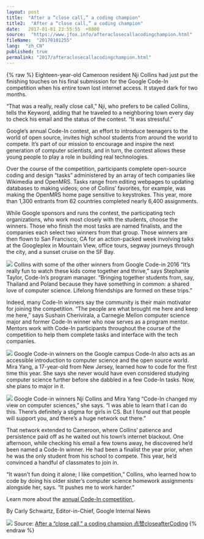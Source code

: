 ```yaml
---
layout: post
title:  "After a “close call,” a coding champion"
title2:  "After a “close call,” a coding champion"
date:   2017-01-01 23:55:55  +0800
source:  "https://www.jfox.info/afteraclosecallacodingchampion.html"
fileName:  "20170101255"
lang:  "zh_CN"
published: true
permalink: "2017/afteraclosecallacodingchampion.html"
---
```

{% raw %}
Eighteen-year-old Cameroon resident Nji Collins had just put the finishing touches on his final submission for the Google Code-In competition when his entire town lost internet access. It stayed dark for two months. 

 “That was a really, really close call,” Nji, who prefers to be called Collins, tells the Keyword, adding that he traveled to a neighboring town every day to check his email and the status of the contest. “It was stressful.” 

 Google’s annual Code-In contest, an effort to introduce teenagers to the world of open source, invites high school students from around the world to compete. It’s part of our mission to encourage and inspire the next generation of computer scientists, and in turn, the contest allows these young people to play a role in building real technologies. 

 Over the course of the competition, participants complete open-source coding and design “tasks” administered by an array of tech companies like Wikimedia and OpenMRS. Tasks range from editing webpages to updating databases to making videos; one of Collins’ favorites, for example, was making the OpenMRS home page sensitive to keystrokes. This year, more than 1,300 entrants from 62 countries completed nearly 6,400 assignments. 

 While Google sponsors and runs the contest, the participating tech organizations, who work most closely with the students, choose the winners. Those who finish the most tasks are named finalists, and the companies each select two winners from that group. Those winners are then flown to San Francisco, CA for an action-packed week involving talks at the Googleplex in Mountain View, office tours, segway journeys through the city, and a sunset cruise on the SF Bay. 

![](60e6e87.jpg) Collins with some of the other winners from Google Code-in 2016 
 “It’s really fun to watch these kids come together and thrive,” says Stephanie Taylor, Code-In’s program manager. “Bringing together students from, say, Thailand and Poland because they have something in common: a shared love of computer science. Lifelong friendships are formed on these trips.” 

 Indeed, many Code-In winners say the community is their main motivator for joining the competition. “The people are what brought me here and keep me here,” says Sushain Cherivirala, a Carnegie Mellon computer science major and former Code-In winner who now serves as a program mentor. Mentors work with Code-In participants throughout the course of the competition to help them complete tasks and interface with the tech companies. 

![](6299c4e.png) Google Code-in winners on the Google campus 
 Code-In also acts as an accessible introduction to computer science and the open source world. Mira Yang, a 17-year-old from New Jersey, learned how to code for the first time this year. She says she never would have even considered studying computer science further before she dabbled in a few Code-In tasks. Now, she plans to major in it. 

![](23eac4d.jpg) Google Code-in winners Nji Collins and Mira Yang 
 “Code-In changed my view on computer sciences,” she says. “I was able to learn that I can do this. There’s definitely a stigma for girls in CS. But I found out that people will support you, and there’s a huge network out there.” 

 That network extended to Cameroon, where Collins’ patience and persistence paid off as he waited out his town’s internet blackout. One afternoon, while checking his email a few towns away, he discovered he’d been named a Code-In winner. He had been a finalist the year prior, when he was the only student from his school to compete. This year, he’d convinced a handful of classmates to join in. 

 “It wasn’t fun doing it alone; I like competition,” Collins, who learned how to code by doing his older sister’s computer science homework assignments alongside her, says. “It pushes me to work harder.” 

  Learn more about the [ annual Code-In competition ](https://www.jfox.info/go.php?url=http://g.co/gci) .  

  By Carly Schwartz, Editor-in-Chief, Google Internal News  

![](14516b1.png)
Source: [ After a “close call,” a coding champion ](https://www.jfox.info/go.php?url=http://feedproxy.google.com/~r/GoogleOpenSourceBlog/~3/zm65g3dY838/after-close-call-coding-champion.html)
[点赞](void(0))[close](https://www.jfox.info/go.php?url=http://ju.outofmemory.cn/tag/close/)[after](https://www.jfox.info/go.php?url=http://ju.outofmemory.cn/tag/after/)[Coding](https://www.jfox.info/go.php?url=http://ju.outofmemory.cn/tag/Coding/)
{% endraw %}